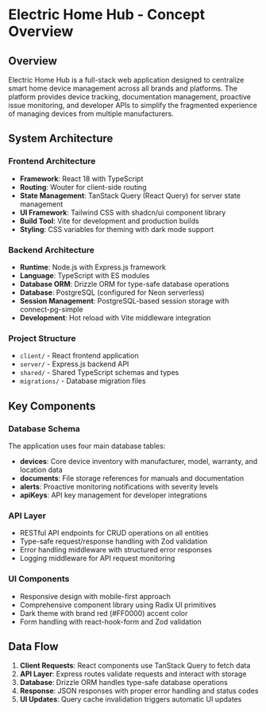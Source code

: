 # Electric Home Hub - Concept Overview

## Overview

Electric Home Hub is a full-stack web application designed to centralize smart home device management across all brands and platforms. The platform provides device tracking, documentation management, proactive issue monitoring, and developer APIs to simplify the fragmented experience of managing devices from multiple manufacturers.

## System Architecture

### Frontend Architecture
- **Framework**: React 18 with TypeScript
- **Routing**: Wouter for client-side routing
- **State Management**: TanStack Query (React Query) for server state management
- **UI Framework**: Tailwind CSS with shadcn/ui component library
- **Build Tool**: Vite for development and production builds
- **Styling**: CSS variables for theming with dark mode support

### Backend Architecture
- **Runtime**: Node.js with Express.js framework
- **Language**: TypeScript with ES modules
- **Database ORM**: Drizzle ORM for type-safe database operations
- **Database**: PostgreSQL (configured for Neon serverless)
- **Session Management**: PostgreSQL-based session storage with connect-pg-simple
- **Development**: Hot reload with Vite middleware integration

### Project Structure
- `client/` - React frontend application
- `server/` - Express.js backend API
- `shared/` - Shared TypeScript schemas and types
- `migrations/` - Database migration files

## Key Components

### Database Schema
The application uses four main database tables:
- **devices**: Core device inventory with manufacturer, model, warranty, and location data
- **documents**: File storage references for manuals and documentation
- **alerts**: Proactive monitoring notifications with severity levels
- **apiKeys**: API key management for developer integrations

### API Layer
- RESTful API endpoints for CRUD operations on all entities
- Type-safe request/response handling with Zod validation
- Error handling middleware with structured error responses
- Logging middleware for API request monitoring

### UI Components
- Responsive design with mobile-first approach
- Comprehensive component library using Radix UI primitives
- Dark theme with brand red (#FF0000) accent color
- Form handling with react-hook-form and Zod validation

## Data Flow

1. **Client Requests**: React components use TanStack Query to fetch data
2. **API Layer**: Express routes validate requests and interact with storage
3. **Database**: Drizzle ORM handles type-safe database operations
4. **Response**: JSON responses with proper error handling and status codes
5. **UI Updates**: Query cache invalidation triggers automatic UI updates